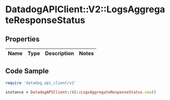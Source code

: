 # DatadogAPIClient::V2::LogsAggregateResponseStatus

## Properties

| Name | Type | Description | Notes |
| ---- | ---- | ----------- | ----- |

## Code Sample

```ruby
require 'datadog_api_client/v2'

instance = DatadogAPIClient::V2::LogsAggregateResponseStatus.new()
```

